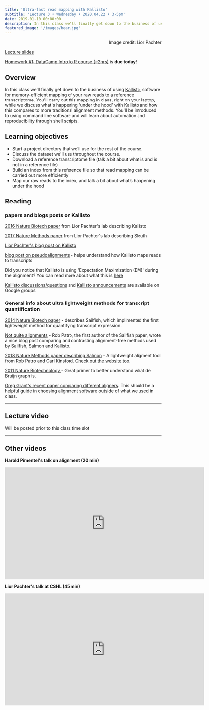 ```yaml
---
title: 'Ultra-fast read mapping with Kallisto'
subtitle: 'Lecture 3 • Wednesday • 2020.04.22 • 3-5pm'
date: 2019-01-10 00:00:00
description: In this class we'll finally get down to the business of using Kallisto for memory-efficient mapping of your raw reads.  You'll carry out this mapping in class, right on your laptop, while we discuss what's happening under the hood. During this process, we'll touch on a range of topics, from reference files, to command line basics, and using shell scripts for automation and reproducibility.
featured_image: '/images/bear.jpg'
---
```


<div style="text-align: right"> Image credit: Lior Pachter </div>

[Lecture slides](https://www.icloud.com/keynote/02_yytlVoDebEIXctpJFMIkrg#Lecture03%5FKallistoAlignments)

[Homework #1: DataCamp Intro to R course (~2hrs)](https://www.datacamp.com/courses/free-introduction-to-r) is **due today**!


## Overview

In this class we'll finally get down to the business of using [Kallisto](https://pachterlab.github.io/kallisto/about), software for memory-efficient mapping of your raw reads to a reference transcriptome.  You'll carry out this mapping in class, right on your laptop, while we discuss what's happening 'under the hood' with Kallisto and how this compares to more traditional alignment methods.  You'll be introduced to using command line software and will learn about automation and reproducibility through shell scripts.

## Learning objectives

* Start a project directory that we’ll use for the rest of the course.
* Discuss the dataset we'll use throughout the course.
* Download a reference transcriptome file (talk a bit about what is and is not in a reference file)
* Build an index from this reference file so that read mapping can be carried out more efficiently
* Map our raw reads to the index, and talk a bit about what’s happening under the hood


## Reading

### papers and blogs posts on Kallisto

[2016 Nature Biotech paper](http://DIYtranscriptomics.github.io/Reading/files/Kallisto.pdf) from Lior Pachter's lab describing Kallisto

[2017 Nature Methods paper](http://DIYtranscriptomics.github.io/Reading/files/sleuth.pdf) from Lior Pachter's lab describing Sleuth

[Lior Pachter's blog post on Kallisto](https://liorpachter.wordpress.com/2015/05/10/near-optimal-rna-seq-quantification-with-kallisto/)

[blog post on pseudoalignments](http://tinyheero.github.io/2015/09/02/pseudoalignments-kallisto.html) - helps understand how Kallisto maps reads to transcripts

Did you notice that Kallisto is using 'Expectation Maximization (EM)' during the alignment?  You can read more about what this is [here](http://DIYtranscriptomics.github.io/Reading/files/EM.pdf)

[Kallisto discussions/questions](https://groups.google.com/forum/#!forum/kallisto-sleuth-users) and [Kallisto announcements](https://groups.google.com/forum/#!forum/kallisto-sleuth-announcements) are available on Google groups

### General info about ultra lightweight methods for transcript quantification

[2014 Nature Biotech paper](http://DIYtranscriptomics.github.io/Reading/files/Sailfish.pdf) - describes Sailfish, which implimented the first lightweight method for quantifying transcript expression.

[Not quite alignments](http://robpatro.com/blog/?p=248) - Rob Patro, the first author of the Sailfish paper, wrote a nice blog post comparing and contrasting alignment-free methods used by Sailfish, Salmon and Kallisto.

[2018 Nature Methods paper describing Salmon](https://www.nature.com/articles/nmeth.4197) - A lightweight aligment tool from Rob Patro and Carl Kinsford.   [Check out the website too](https://combine-lab.github.io/salmon/).

[2011 Nature Biotechnology ](http://DIYtranscriptomics.github.io/Reading/files/deBruijn.pdf) - Great primer to better understand what de Bruijn graph is.

[Greg Grant's recent paper comparing different aligners](http://DIYtranscriptomics.github.io/Reading/files/gregGrant_aligners_natMeth.pdf).  This should be a helpful guide in choosing alignment software outside of what we used in class.

---

## Lecture video

Will be posted prior to this class time slot

---

## Other videos

**Harold Pimentel's talk on alignment (20 min)**

<iframe src="https://www.youtube.com/embed/b4tVokh6Law" width="640" height="360" frameborder="0" allowfullscreen></iframe>

**Lior Pachter's talk at CSHL (45 min)**

<iframe src="https://www.youtube.com/embed/5NiFibnbE8o" width="640" height="360" frameborder="0" allowfullscreen></iframe>
